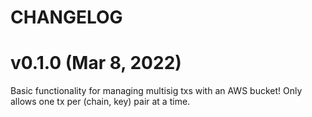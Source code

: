 # CHANGELOG


# v0.1.0 (Mar 8, 2022)

Basic functionality for managing multisig txs with an AWS bucket!
Only allows one tx per (chain, key) pair at a time.

